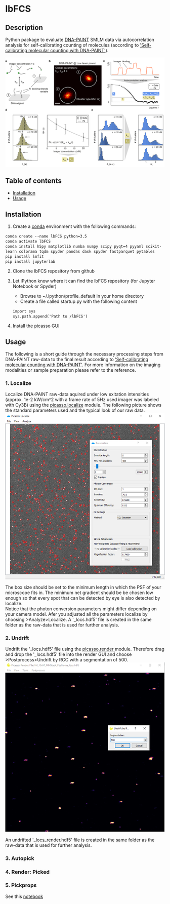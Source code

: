 # lbFCS

## Description
Python package to evaluate [DNA-PAINT][paint] SMLM data via autocorrelation analysis for self-calibrating counting of molecules (according to ['Self-calibrating molecular counting
with DNA-PAINT'][paper]). 

![principle](/docs/figures/principle.png)

## Table of contents
* [Installation](#installation)
* [Usage](#usage)

## Installation
1. Create a [conda][conda] environment with the following commands:
```
conda create --name lbFCS python=3.5
conda activate lbFCS
conda install h5py matplotlib numba numpy scipy pyqt=4 pyyaml scikit-learn colorama tqdm spyder pandas dask spyder fastparquet pytables
pip install lmfit
pip install jupyterlab
```

2. Clone the lbFCS repository from github

3. Let iPython know where it can find the lbFCS repository (for Jupyter Notebook or Spyder)
   * Browse to ~/.ipython/profile_default in your home directory
   * Create a file called startup.py with the following content
   ```
   import sys
   sys.path.append('Path to /lbFCS')
   ```
4. Install the picasso GUI

## Usage
The following is a short guide through the necessary processing steps from DNA-PAINT raw-data to the final result according to ['Self-calibrating molecular counting
with DNA-PAINT'][paper]. For more information on the imaging modalities or sample preparation please refer to the reference. 

### 1. Localize
Localize DNA-PAINT raw-data aquired under low exitation intensities (approx. 1e-2 kW/cm^2 with a frame rate of 5Hz used imager was labeled with Cy3B) using the [picasso.localize](https://picassosr.readthedocs.io/en/latest/localize.html) module. 
The following picture shows the standard parameters used and the typical look of our raw data. 
![localize](/docs/figures/localize.PNG)

The box size should be set to the minimum length in which the PSF of your microscope fits in. 
The minimum net gradient should be be chosen low enough so that every spot that can be detected by eye is also detected by localize.  
Notice that the photon conversion parameters might differ depending on your camera model. 
Afer you adjusted all the parameters localize by choosing >Analyze>Localize. A '_locs.hdf5' file is created in the same folder as the raw-data that is used for further analysis.

### 2. Undrift
Undrift the '_locs.hdf5' file using the [picasso.render ](https://picassosr.readthedocs.io/en/latest/render.html) module.
Therefore drag and drop the '_locs.hdf5' file into the render GUI and choose >Postprocess>Undrift by RCC with a segmentation of 500. 
![undrift](/docs/figures/undrift.PNG)

An undrifted '_locs_render.hdf5' file is created in the same folder as the raw-data that is used for further analysis.
### 3. Autopick

### 4. Render: Picked

### 5. Pickprops
See this [notebook](/scripts/notebooks/call_autopick.ipynb)


[paint]:https://www.nature.com/articles/nprot.2017.024
[paper]:http://not-known-yet.com
[conda]:https://docs.conda.io/projects/conda/en/latest/user-guide/getting-started.html
